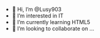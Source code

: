 - 👋 Hi, I’m @Lusy903
- 👀 I’m interested in IT
- 🌱 I’m currently learning HTML5
- 💞️ I’m looking to collaborate on ...
